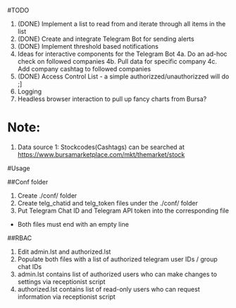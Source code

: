 #TODO
1. (DONE) Implement a list to read from and iterate through all items in the list
2. (DONE) Create and integrate Telegram Bot for sending alerts
3. (DONE) Implement threshold based notifications
4. Ideas for interactive components for the Telegram Bot
	4a. Do an ad-hoc check on followed companies
	4b. Pull data for specific company
	4c. Add company cashtag to followed companies
5. (DONE) Access Control List - a simple authorizzed/unauthorizzed will do ;]
6. Logging
7. Headless browser interaction to pull up fancy charts from Bursa?

# Note:

1. Data source 1: Stockcodes(Cashtags) can be searched at https://www.bursamarketplace.com/mkt/themarket/stock

#Usage

##Conf folder
1. Create ./conf/ folder
2. Create telg_chatid and telg_token files under the ./conf/ folder
3. Put Telegram Chat ID and Telegram API token into the corresponding file
* Both files must end with an empty line

##RBAC
1. Edit admin.lst and authorized.lst
2. Populate both files with a list of authorized telegram user IDs / group chat IDs
3. admin.lst contains list of authorized users who can make changes to settings via receptionist script
4. authorized.lst contains list of read-only users who can request information via receptionist script

